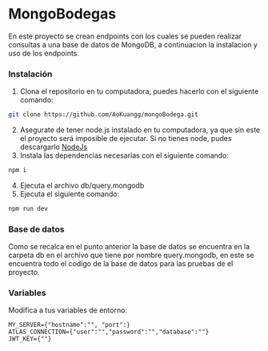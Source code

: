 # MongoBodegas 
En este proyecto se crean endpoints con los cuales se pueden realizar consultas a una base de datos de MongoDB, a continuacion la instalacion y uso de los endpoints.

### Instalación
1. Clona el repositorio en tu computadora, puedes hacerlo con el siguiente comando:
```bash 
git clone https://github.com/AoKuangg/mongoBodega.git
```
2. Asegurate de tener node.js instalado en tu computadora, ya que sin este el proyecto será imposible de ejecutar. Si no tienes node, pudes descargarlo [NodeJs](https://nodejs.org/en)
3. Instala las dependencias necesarias con el siguiente comando:
```bash
npm i
```
4. Ejecuta el archivo db/query.mongodb
5. Ejecuta el siguiente comando: 
```bash
npm run dev
```

### Base de datos
Como se recalca en el punto anterior la base de datos se encuentra en la carpeta db en el archivo que tiene por nombre query.mongodb, en este se encuentra todo el codigo de la base de datos para las pruebas de el proyecto.

### Variables 
Modifica a tus variables de entorno:
```
MY_SERVER={"hostname":"", "port":}
ATLAS_CONNECTION={"user":"","password":"","database":""}
JWT_KEY={""}
```

